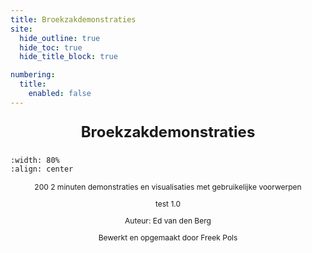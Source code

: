 ```yaml
---
title: Broekzakdemonstraties
site:
  hide_outline: true
  hide_toc: true
  hide_title_block: true

numbering:
  title:
    enabled: false
---
```


<div style="text-align: center; font-size: 24px; font-weight: bold;">

Broekzakdemonstraties

</div>

```{figure} cover.jpg
:width: 80%
:align: center

```

<div style="text-align: center; font-size: 12px">

200 2 minuten demonstraties en visualisaties met gebruikelijke voorwerpen

test 1.0 

Auteur: Ed van den Berg

Bewerkt en opgemaakt door Freek Pols
</div>
